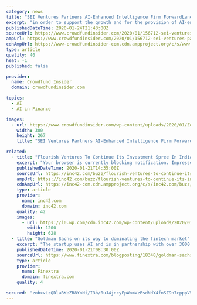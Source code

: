 ```yaml
---
category: news
title: "SEI Ventures Partners AI-Enhanced Intelligence Firm ForwardLane to Provide Insights to Financial Institutions"
excerpt: "in order to support the growth and for the provision of AI-enhanced insights for wealth management firms, asset managers and commercial banking institutions. SixThirty Global Fintech Fund has reportedly joined SEI Ventures in the funding round, which is a follow-up to their initial investment round back in 2018. ForwardLane’s AI insight ..."
publishedDateTime: 2020-01-24T21:43:00Z
sourceUrl: https://www.crowdfundinsider.com/2020/01/156712-sei-ventures-partners-ai-enhanced-intelligence-firm-forwardlane-to-provide-insights-to-financial-institutions/
ampUrl: https://www.crowdfundinsider.com/2020/01/156712-sei-ventures-partners-ai-enhanced-intelligence-firm-forwardlane-to-provide-insights-to-financial-institutions/amp/
cdnAmpUrl: https://www-crowdfundinsider-com.cdn.ampproject.org/c/s/www.crowdfundinsider.com/2020/01/156712-sei-ventures-partners-ai-enhanced-intelligence-firm-forwardlane-to-provide-insights-to-financial-institutions/amp/
type: article
quality: 40
heat: -1
published: false

provider:
  name: Crowdfund Insider
  domain: crowdfundinsider.com

topics:
  - AI
  - AI in Finance

images:
  - url: https://www.crowdfundinsider.com/wp-content/uploads/2020/01/Zoom-Warp-Speed-Blast-Artificial-Intelligence-300x267.jpeg
    width: 300
    height: 267
    title: "SEI Ventures Partners AI-Enhanced Intelligence Firm ForwardLane to Provide Insights to Financial Institutions"

related:
  - title: "Flourish Ventures To Continue Its Investment Spree In India’s Fintech Space"
    excerpt: "Your browser is currently blocking notification. Impressed with the growth of India’s fintech space, Tilman Ehrbeck, managing partner at Flourish Ventures, said that the venture capital firm is looking to invest in sectors such as neo-banking, gig economy, embedded finance and insure-tech. Since its spin-off from Omidyar Network, the investme ..."
    publishedDateTime: 2020-01-21T14:35:00Z
    sourceUrl: https://inc42.com/buzz/flourish-ventures-to-continue-its-investment-spree-in-indias-fintech-space/
    ampUrl: https://inc42.com/buzz/flourish-ventures-to-continue-its-investment-spree-in-indias-fintech-space/amp/
    cdnAmpUrl: https://inc42-com.cdn.ampproject.org/c/s/inc42.com/buzz/flourish-ventures-to-continue-its-investment-spree-in-indias-fintech-space/amp/
    type: article
    provider:
      name: inc42.com
      domain: inc42.com
    quality: 42
    images:
      - url: https://i0.wp.com/cdn.inc42.com/wp-content/uploads/2020/01/Untitled-design-2020-01-21T193142.073.jpg?fit=1200%2C628&#038;ssl=1
        width: 1200
        height: 628
  - title: "Goldman Sachs on its way to dominating the fintech market"
    excerpt: "The startup uses AI and is in partnership with over 3000 merchants to build these profiles. While usually, the investment comes from venture capitals and private entities the banks are usually hesitant to invest in fintech. this is what sets Goldman Sachs apart and why Forbes named it as the “winner” of the 2019 fintech industry."
    publishedDateTime: 2020-01-21T08:30:00Z
    sourceUrl: https://www.finextra.com/blogposting/18348/goldman-sachs-on-its-way-to-dominating-the-fintech-market
    type: article
    provider:
      name: Finextra
      domain: finextra.com
    quality: 4

secured: "zobxvLzQDlaBKeZR8YnNi/I3h/0uJ4jncyFpWomVzBsdNdY4fnSZ9n7cpppVVqXgrdKPrdlwNyGTDA9LB6ktn9/1Y9TAmGpxXMgJtHsfWkkp8P+Z8ZhCKq8QWIxyNnf9jWjiJfRfukbhrJLHOTKM4Fu/zUWXkdpSn+q1xz/0if9iDrMb3p9VNnZdEvujM9IlOX/1trJDQKbO9UVts9l4YNPaLGypYBf6N2CypMI4qHAD4jQtyQIxYOu6ClQVn0n5eT/gc2a7SwsJ2osZPMZHx4jcBZykzeBqJnQ2Cq0ITdC8dk3a22o4kGiDwMYRUM/I;UTifScUza5apzWlv2LfOFA=="
---
```



